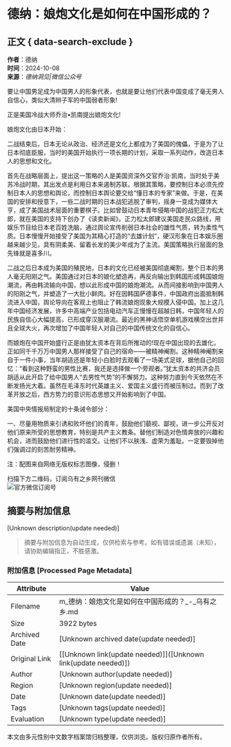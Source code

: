 # 德纳：娘炮文化是如何在中国形成的？

## 正文 { data-search-exclude }


**作者**：德纳  
**时间**：2024-10-08  
**来源**：_德纳洞见|微信公众号_

要让中国男足成为中国男人的形象代表，也就是要让他们代表中国变成了毫无男人自信心，类似大清辫子军的中国弱者形象!

正是美国冷战大师乔治•凯南提出娘炮文化!

娘炮文化由日本开始：

二战结束后，日本无论从政治、经济还是文化上都成为了美国的傀儡，于是为了让日本彻底臣服，当时的美国开始执行一项长期的计划，采取一系列动作，改造日本人的思想和文化。

首先在战略层面上，提出这一策略的人是美国资深外交官乔治·凯南，当时处于美苏冷战时期，其出发点是利用日本来遏制苏联。根据其策略，要控制日本必须先控制日本人的思想和舆论，而控制日本舆论要交给“懂日本的专家”来做。于是，在美国的安排和授意下，一些二战时期的日本战犯逃脱了审判，摇身一变成为媒体大亨，成了美国战术层面的重要棋子。比如曾鼓动日本青年侵略中国的战犯正力松太郎，就在美国的支持下创办了《读卖新闻》。正力松太郎建议美国走民众路线，用娱乐节目给日本老百姓洗脑，通过舆论宣传削弱日本社会的雄性气质，转为柔性气质。日本慢慢开始接受了美国为其精心打造的“去雄计划”，硬汉形象在日本娱乐圈越来越少见，具有阴柔美、留着长发的美少年成为了主流。美国策略执行层面的急先锋就是喜多川。

二战之后日本成为美国的殖民地，日本的文化已经被美国彻底阉割，整个日本的男人毫无阳刚之气。美国通过对日本的娘化塑造再，再反向输出到韩国形成韩国娘炮潮流，再由韩流输向中国，想以此形成中国的娘炮潮流。从而间接影响到中国男人的阳刚之气，并塑造了一大批小鲜肉。好在因韩国萨德事件，中国政府出面抵制韩流进入中国，舆论导向在客观上也阻止了韩流娘炮现象大规模入侵中国。加上这几年中国经济发展，许多中高端产业包括电动汽车正慢慢在超越日韩，中国年轻人的民族自信心大幅提高，已形成穿汉服潮流。最近的黑神话悟空单机游戏横空出世并且全球大火，再次增加了中国年轻人对自己的中国传统文化的自信心。

而娘炮在中国开始盛行正是由犹太资本在背后所推动的!现在中国出现的去雄化，正如同千千万万中国男人那样接受了自己的宿命——被精神阉割。这种精神阉割来自于一件小事，当年胡适还是年轻小白脸时去观看了一场美式足球，据他自己的回忆：“看到这种野蛮的男性比赛，我还是选择做一个旁观者。”犹太资本的共济会员胡适从此开启了给中国男人“去男性气势”的不懈努力。这种努力直到今天依然在不断发扬光大着。虽然在毛泽东时代英雄主义、爱国主义盛行而被压制过。而到了改革开放之后，西方势力的意识形态思想又开始影响到了中国。

美国中央情报局制定的十条诫令部分：

一、尽量用物质来引诱和败坏他们的青年，鼓励他们藐视、鄙视，进一步公开反对他们原来所受的思想教育，特别是共产主义教条。替他们制造对色情奔放的兴趣和机会，进而鼓励他们进行性的滥交。让他们不以肤浅、虚荣为羞耻。一定要毁掉他们强调过的刻苦耐劳精神。

注：配图来自网络无版权标志图像，侵删！

扫描下方二维码，订阅乌有之乡网刊微信  
![官方微信订阅号](http://w.hs1921.com/skin/wywk/images/img_weixin.jpg)
<!-- tcd_original_link http://m.wyzxwk.com/content.php?classid=14&id=498605 -->


## 摘要与附加信息

<!-- tcd_abstract -->
[Unknown description(update needed)]
<!-- tcd_abstract_end -->

> 摘要与附加信息为自动生成，仅供检索与参考。如有错误或遗漏（未知），请协助编辑指正，不胜感激。

### 附加信息 [Processed Page Metadata]

| Attribute       | Value                                  |
|-----------------|----------------------------------------|
| Filename        | m_德纳：娘炮文化是如何在中国形成的？_-_乌有之乡.md                             |
| Size            | 3922 bytes                           |
| Archived Date   | [Unknown archived date(update needed)]                             |
| Original Link   | [[Unknown link(update needed)]]([Unknown link(update needed)])                       |
| Author          | [Unknown author(update needed)]                               |
| Region          | [Unknown region(update needed)]                               |
| Date            | [Unknown date(update needed)]                                 |
| Tags            | [Unknown tags(update needed)]                                 |
| Evaluation            | [Unknown type(update needed)]                                 |
<!-- tcd_table_end -->

本文由多元性别中文数字档案馆归档整理，仅供浏览。版权归原作者所有。
